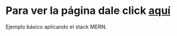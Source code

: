 # Para ver la página dale click [aquí](https://jerson-easy-tasks.netlify.app/)

Ejemplo básico aplicando el stack MERN.
